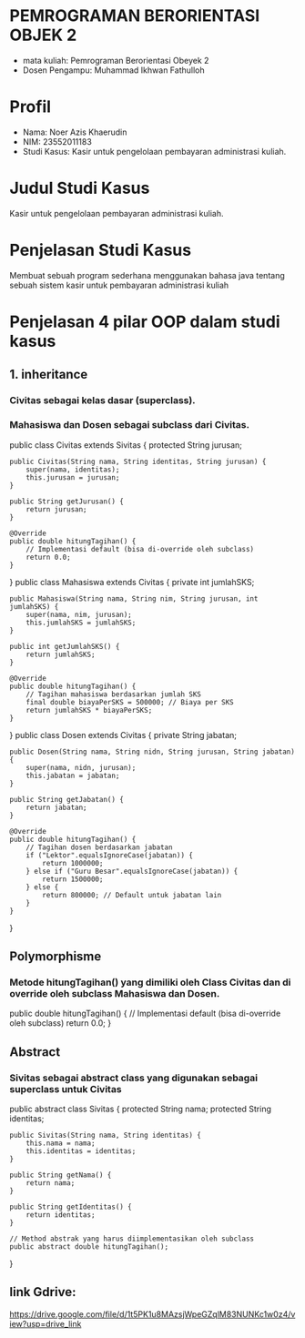 # PEMROGRAMAN BERORIENTASI OBJEK 2
* mata kuliah: Pemrograman Berorientasi Obeyek 2 
* Dosen Pengampu: Muhammad Ikhwan Fathulloh
# Profil
* Nama: Noer Azis Khaerudin 
* NIM: 23552011183
* Studi Kasus: Kasir untuk pengelolaan pembayaran administrasi kuliah.
# Judul Studi Kasus
Kasir untuk pengelolaan pembayaran administrasi kuliah.
# Penjelasan Studi Kasus 
Membuat sebuah program sederhana menggunakan bahasa java tentang sebuah sistem kasir untuk pembayaran administrasi kuliah
# Penjelasan 4 pilar OOP dalam studi kasus
## 1. inheritance
### Civitas sebagai kelas dasar (superclass).
### Mahasiswa dan Dosen sebagai subclass dari Civitas.

public class Civitas extends Sivitas {
    protected String jurusan;

    public Civitas(String nama, String identitas, String jurusan) {
        super(nama, identitas);
        this.jurusan = jurusan;
    }

    public String getJurusan() {
        return jurusan;
    }

    @Override
    public double hitungTagihan() {
        // Implementasi default (bisa di-override oleh subclass)
        return 0.0;
    }
}
public class Mahasiswa extends Civitas {
    private int jumlahSKS;

    public Mahasiswa(String nama, String nim, String jurusan, int jumlahSKS) {
        super(nama, nim, jurusan);
        this.jumlahSKS = jumlahSKS;
    }

    public int getJumlahSKS() {
        return jumlahSKS;
    }

    @Override
    public double hitungTagihan() {
        // Tagihan mahasiswa berdasarkan jumlah SKS
        final double biayaPerSKS = 500000; // Biaya per SKS
        return jumlahSKS * biayaPerSKS;
    }
}
public class Dosen extends Civitas {
    private String jabatan;

    public Dosen(String nama, String nidn, String jurusan, String jabatan) {
        super(nama, nidn, jurusan);
        this.jabatan = jabatan;
    }

    public String getJabatan() {
        return jabatan;
    }

    @Override
    public double hitungTagihan() {
        // Tagihan dosen berdasarkan jabatan
        if ("Lektor".equalsIgnoreCase(jabatan)) {
            return 1000000;
        } else if ("Guru Besar".equalsIgnoreCase(jabatan)) {
            return 1500000;
        } else {
            return 800000; // Default untuk jabatan lain
        }
    }
}
## Polymorphisme
### Metode hitungTagihan() yang dimiliki oleh Class Civitas dan di override oleh subclass Mahasiswa dan Dosen.
public double hitungTagihan() {
        // Implementasi default (bisa di-override oleh subclass)
        return 0.0;
    }
## Abstract
### Sivitas sebagai abstract class yang digunakan sebagai superclass untuk Civitas
public abstract class Sivitas {
    protected String nama;
    protected String identitas;

    public Sivitas(String nama, String identitas) {
        this.nama = nama;
        this.identitas = identitas;
    }

    public String getNama() {
        return nama;
    }

    public String getIdentitas() {
        return identitas;
    }

    // Method abstrak yang harus diimplementasikan oleh subclass
    public abstract double hitungTagihan();
}
## link Gdrive:
https://drive.google.com/file/d/1t5PK1u8MAzsjWpeGZqlM83NUNKc1w0z4/view?usp=drive_link
